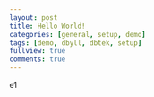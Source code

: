 ```yaml
---
layout: post
title: Hello World!
categories: [general, setup, demo]
tags: [demo, dbyll, dbtek, setup]
fullview: true
comments: true
---
```


e1
